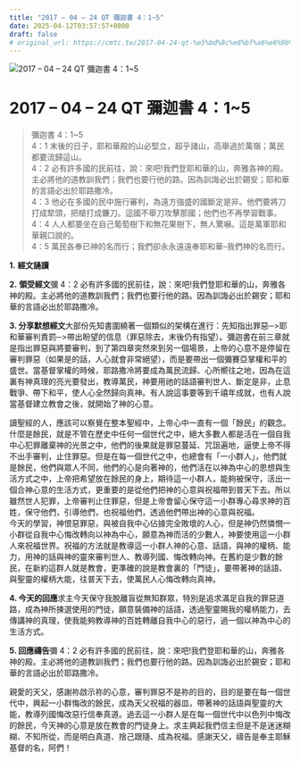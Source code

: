 ```yaml
---
title: "2017 – 04 – 24 QT 彌迦書 4：1~5"
date: 2025-04-12T03:57:57+0800
draft: false
# original_url: https://cmtc.tw/2017-04-24-qt-%e5%bd%8c%e8%bf%a6%e6%9b%b8-4%ef%bc%9a15
---
```


![2017 – 04 – 24 QT 彌迦書 4：1~5](/images/qt.jpg   "2017 – 04 – 24 QT 彌迦書 4：1~5")

# 2017 – 04 – 24 QT 彌迦書 4：1~5

> 彌迦書 4：1~5  
> 4：1 末後的日子，耶和華殿的山必堅立，超乎諸山，高舉過於萬嶺；萬民都要流歸這山。  
> 4：2 必有許多國的民前往，說：來吧!我們登耶和華的山，奔雅各神的殿。主必將他的道教訓我們；我們也要行他的路。因為訓誨必出於錫安；耶和華的言語必出於耶路撒冷。  
> 4：3 他必在多國的民中施行審判，為遠方強盛的國斷定是非。他們要將刀打成犂頭，把槍打成鐮刀。這國不舉刀攻擊那國；他們也不再學習戰事。  
> 4：4 人人都要坐在自己葡萄樹下和無花果樹下，無人驚嚇。這是萬軍耶和華親口說的。  
> 4：5 萬民各奉已神的名而行；我們卻永永遠遠奉耶和華–我們神的名而行。

**1.** **經文誦讀**

**2.** **領受經文**彌 4：2 必有許多國的民前往，說：來吧!我們登耶和華的山，奔雅各神的殿。主必將他的道教訓我們；我們也要行他的路。因為訓誨必出於錫安；耶和華的言語必出於耶路撒冷。

**3. 分享默想經文**大部份先知書圍繞著一個類似的架構在進行：先知指出罪惡─>耶和華審判責罰─>帶出盼望的信息（罪惡除去，末後仍有指望）。彌迦書在前三章就是指出罪惡與將要審判，到了第四章突然來到另一個場景，上帝的心意不是停留在審判罪惡（如果是的話，人心就會非常絕望），而是要帶出一個彌賽亞掌權和平的盛世。當基督掌權的時候，耶路撒冷將要成為萬民流歸、心所嚮往之地，因為在這裏有神真理的亮光要發出，教導萬民，神要用祂的話語審判世人、斷定是非，止息戰爭、帶下和平，使人心全然歸向真神。有人說這事要等到千禧年成就，也有人說當基督建立教會之後，就開始了神的心意。

讀聖經的人，應該可以察覺在整本聖經中，上帝心中一直有一個「餘民」的觀念。什麼是餘民，就是不管在歷史中任何一個世代之中，絕大多數人都是活在一個自我中心犯罪離棄神的光景之中，他們的後果就是罪惡蔓延、咒詛遍地，逼使上帝不得不出手審判，止住罪惡。但是在每一個世代之中，也總會有「一小群人」，他們就是餘民，他們與眾人不同，他們的心是向著神的，他們活在以神為中心的思想與生活方式之中，上帝把希望放在餘民的身上，期待這一小群人，能夠被保守，活出一個合神心意的生活方式，更重要的是從他們把神的心意與祝福帶到普天下去。所以雖然世人犯罪，上帝審判止住罪惡，但是上帝會留心保守這一小群專心尋求神的百姓，保守他們，引導他們，也祝福他們，透過他們帶出神的心意與祝福。  
今天的學習，神恨惡罪惡，與被自我中心佔據完全敗壞的人心，但是神仍然憐憫一小群從自我中心悔改轉向以神為中心，願意為神而活的少數人，神要使用這一小群人來祝福世界。祝福的方法就是教導這一小群人神的心意、話語，與神的權柄、能力，用神的話與神的靈來審判世人、教導列國、悔改轉向神。在舊約是少數的餘民，在新約這群人就是教會，更準確的說是教會裏的「門徒」，要帶著神的話語、與聖靈的權柄大能，往普天下去，使萬民人心悔改轉向真神。

**4. 今天的回應**求主今天保守我脫離盲從無知群眾，特別是追求滿足自我的罪惡道路，成為神所揀選使用的門徒，願意裝備神的話語，透過聖靈賜我的權柄能力，去傳講神的真理，使我能夠教導神的百姓轉離自我中心的惡行，過一個以神為中心的生活方式。

**5. 回應禱告**彌 4：2 必有許多國的民前往，說：來吧!我們登耶和華的山，奔雅各神的殿。主必將他的道教訓我們；我們也要行他的路。因為訓誨必出於錫安；耶和華的言語必出於耶路撒冷。

親愛的天父，感謝祢啟示祢的心意，審判罪惡不是祢的目的，目的是要在每一個世代中，興起一小群悔改的餘民，成為天父祝福的器皿，帶著神的話語與聖靈的大能，教導列國悔改惡行信奉真道。過去這一小群人是在每一個世代中以色列中悔改的餘民，今天神的心意是放在教會的門徒身上。求主興起我們信主但是不是迷迷糊糊、不知所從，而是明白真道、捨己跟隨、成為祝福。感謝天父，禱告是奉主耶穌基督的名，阿們！